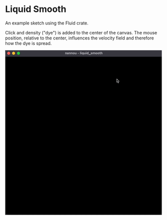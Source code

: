 # Liquid Smooth

An example sketch using the Fluid crate.

Click and density ("dye") is added to the center of the canvas. The mouse position, relative to the center, influences the velocity field and therefore how the dye is spread.

![screen of sketch](../screens/screen2.gif)
